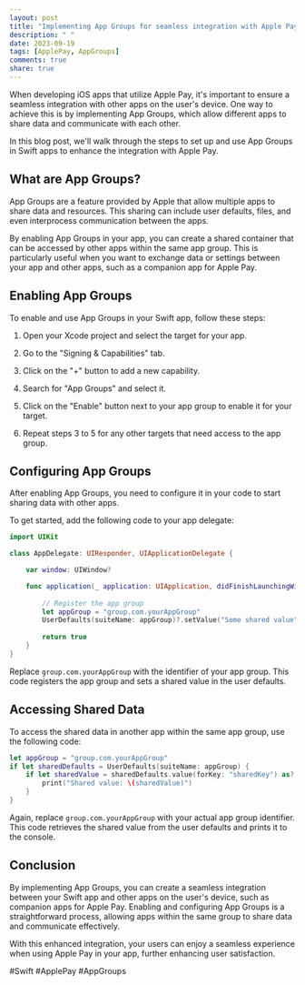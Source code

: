 ```yaml
---
layout: post
title: "Implementing App Groups for seamless integration with Apple Pay in Swift apps"
description: " "
date: 2023-09-19
tags: [ApplePay, AppGroups]
comments: true
share: true
---
```


When developing iOS apps that utilize Apple Pay, it's important to ensure a seamless integration with other apps on the user's device. One way to achieve this is by implementing App Groups, which allow different apps to share data and communicate with each other.

In this blog post, we'll walk through the steps to set up and use App Groups in Swift apps to enhance the integration with Apple Pay.

## What are App Groups?

App Groups are a feature provided by Apple that allow multiple apps to share data and resources. This sharing can include user defaults, files, and even interprocess communication between the apps.

By enabling App Groups in your app, you can create a shared container that can be accessed by other apps within the same app group. This is particularly useful when you want to exchange data or settings between your app and other apps, such as a companion app for Apple Pay.

## Enabling App Groups

To enable and use App Groups in your Swift app, follow these steps:

1. Open your Xcode project and select the target for your app.

2. Go to the "Signing & Capabilities" tab.

3. Click on the "+" button to add a new capability.

4. Search for "App Groups" and select it.

5. Click on the "Enable" button next to your app group to enable it for your target.

6. Repeat steps 3 to 5 for any other targets that need access to the app group.

## Configuring App Groups

After enabling App Groups, you need to configure it in your code to start sharing data with other apps. 

To get started, add the following code to your app delegate:

```swift
import UIKit

class AppDelegate: UIResponder, UIApplicationDelegate {

    var window: UIWindow?

    func application(_ application: UIApplication, didFinishLaunchingWithOptions launchOptions: [UIApplication.LaunchOptionsKey: Any]?) -> Bool {
        
        // Register the app group
        let appGroup = "group.com.yourAppGroup"
        UserDefaults(suiteName: appGroup)?.setValue("Some shared value", forKey: "sharedKey")
        
        return true
    }
}
```

Replace `group.com.yourAppGroup` with the identifier of your app group. This code registers the app group and sets a shared value in the user defaults. 

## Accessing Shared Data

To access the shared data in another app within the same app group, use the following code:

```swift
let appGroup = "group.com.yourAppGroup"
if let sharedDefaults = UserDefaults(suiteName: appGroup) {
    if let sharedValue = sharedDefaults.value(forKey: "sharedKey") as? String {
        print("Shared value: \(sharedValue)")
    }
}
```

Again, replace `group.com.yourAppGroup` with your actual app group identifier. This code retrieves the shared value from the user defaults and prints it to the console.

## Conclusion

By implementing App Groups, you can create a seamless integration between your Swift app and other apps on the user's device, such as companion apps for Apple Pay. Enabling and configuring App Groups is a straightforward process, allowing apps within the same group to share data and communicate effectively.

With this enhanced integration, your users can enjoy a seamless experience when using Apple Pay in your app, further enhancing user satisfaction.

#Swift #ApplePay #AppGroups